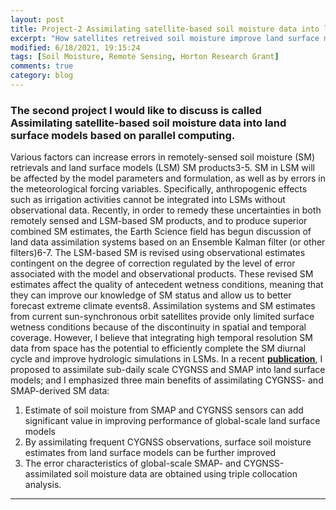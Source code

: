 ```yaml
---
layout: post
title: Project-2 Assimilating satellite-based soil moisture data into land surface models based on parallel computing
excerpt: "How satellites retreived soil moisture improve land surface models?"
modified: 6/18/2021, 19:15:24
tags: [Soil Moisture, Remote Sensing, Horton Research Grant]
comments: true
category: blog
---
```


### The second project I would like to discuss is called __Assimilating satellite-based soil moisture data into land surface models based on parallel computing__. 

Various factors can increase errors in remotely-sensed soil moisture (SM) retrievals and land surface models (LSM) SM products3-5. 
SM in LSM will be affected by the model parameters and formulation, as well as by errors in the meteorological forcing variables.
Specifically, anthropogenic effects such as irrigation activities cannot be integrated into LSMs without observational data.
Recently, in order to remedy these uncertainties in both remotely sensed and LSM-based SM products, and to produce superior combined SM estimates, the Earth Science field has begun discussion of land data assimilation systems based on an Ensemble Kalman filter (or other filters)6-7. The LSM-based SM is revised using observational estimates contingent on the degree of correction regulated by the level of error associated with the model and observational products. These revised SM estimates affect the quality of antecedent wetness conditions, meaning that they can improve our knowledge of SM status and allow us to better forecast extreme climate events8. Assimilation systems and SM estimates from current sun-synchronous orbit satellites provide only limited surface wetness conditions because of the discontinuity in spatial and temporal coverage. However, I believe that integrating high temporal resolution SM data from space has the potential to efficiently complete the SM diurnal cycle and improve hydrologic simulations in LSMs. In a recent __[publication](https://github.com/Hyunglok-Kim/Hyunglok-Kim.github.io/blob/master/pdf/16.Kim_etal_2020_RSE.pdf)__, I proposed to assimilate sub-daily scale CYGNSS and SMAP into land surface models; and I emphasized three main benefits of assimilating CYGNSS- and SMAP-derived SM data:
1) Estimate of soil moisture from SMAP and CYGNSS sensors can add significant value in improving performance of global-scale land surface models
2) By assimilating frequent CYGNSS observations, surface soil moisture estimates from land surface models can be further improved
3) The error characteristics of global-scale SMAP- and CYGNSS-assimilated soil moisture data are obtained using triple collocation analysis.
-----
